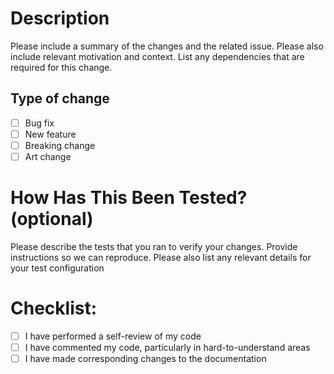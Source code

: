 # Description

Please include a summary of the changes and the related issue. Please also include relevant motivation and context. List any dependencies that are required for this change.

## Type of change

- [ ] Bug fix 
- [ ] New feature 
- [ ] Breaking change 
- [ ] Art change

# How Has This Been Tested? (optional)

Please describe the tests that you ran to verify your changes. Provide instructions so we can reproduce. Please also list any relevant details for your test configuration

# Checklist:

- [ ] I have performed a self-review of my code
- [ ] I have commented my code, particularly in hard-to-understand areas
- [ ] I have made corresponding changes to the documentation
